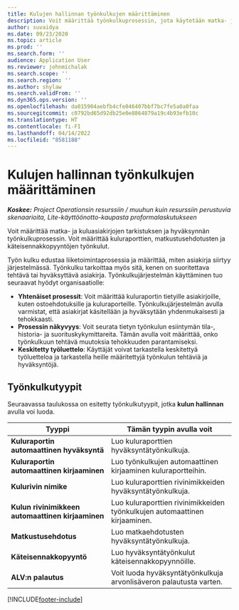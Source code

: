 ```yaml
---
title: Kulujen hallinnan työnkulkujen määrittäminen
description: Voit määrittää työnkulkuprosessin, jota käytetään matka- ja kuluasiakirjojen tarkistukseen ja hyväksyntään.
author: suvaidya
ms.date: 09/23/2020
ms.topic: article
ms.prod: ''
ms.search.form: ''
audience: Application User
ms.reviewer: johnmichalak
ms.search.scope: ''
ms.search.region: ''
ms.author: shylaw
ms.search.validFrom: ''
ms.dyn365.ops.version: ''
ms.openlocfilehash: da015904aebfb4cfe046407bbf7bc7fe5a0a0faa
ms.sourcegitcommit: c0792bd65d92db25e0e8864879a19c4b93efb10c
ms.translationtype: HT
ms.contentlocale: fi-FI
ms.lasthandoff: 04/14/2022
ms.locfileid: "8581188"
---
```

# <a name="set-up-workflows-for-expense-management"></a>Kulujen hallinnan työnkulkujen määrittäminen

_**Koskee:** Project Operationsin resurssiin / muuhun kuin resurssiin perustuvia skenaarioita, Lite-käyttöönotto-kaupasta proformalaskutukseen_

Voit määrittää matka- ja kuluasiakirjojen tarkistuksen ja hyväksynnän työnkulkuprosessin. Voit määrittää kuluraporttien, matkustusehdotusten ja käteisennakkopyyntöjen työnkulut.

Työn kulku edustaa liiketoimintaprosessia ja määrittää, miten asiakirja siirtyy järjestelmässä. Työnkulku tarkoittaa myös sitä, kenen on suoritettava tehtävä tai hyväksyttävä asiakirja. Työnkulkujärjestelmän käyttäminen tuo seuraavat hyödyt organisaatiolle:

- **Yhtenäiset prosessit**: Voit määrittää kuluraportin tietyille asiakirjoille, kuten ostoehdotuksille ja kuluraporteille. Työnkulkujärjestelmän avulla varmistat, että asiakirjat käsitellään ja hyväksytään yhdenmukaisesti ja tehokkaasti.
- **Prosessin näkyvyys**: Voit seurata tietyn työnkulun esiintymän tila-, historia- ja suorituskykymittareita. Tämän avulla voit määrittää, onko työnkulkuun tehtävä muutoksia tehokkuuden parantamiseksi.
- **Keskitetty työluettelo**: Käyttäjät voivat tarkastella keskitettyä työluetteloa ja tarkastella heille määritettyjä työnkulun tehtäviä ja hyväksyntöjä. 

## <a name="workflow-types"></a>Työnkulkutyypit

Seuraavassa taulukossa on esitetty työnkulkutyypit, jotka **kulun hallinnan** avulla voi luoda.


|              <strong>Tyyppi</strong>              |                   <strong>Tämän tyypin avulla voit</strong>                   |
|-------------------------------------------------|-----------------------------------------------------------------------|
|   <strong>Kuluraportin automaattinen hyväksyntä</strong> |            Luo kuluraporttien hyväksyntätyönkulkuja.             |
|  <strong>Kuluraportin automaattinen kirjaaminen</strong>   |        Luo työnkulkujen automaattinen kirjaaminen kuluraportteihin.        |
|       <strong>Kulurivin nimike</strong>        |     Luo kuluraporttien rivinimikkeiden hyväksyntätyönkulkuja.      |
| <strong>Kulun rivinimikkeen automaattinen kirjaaminen</strong> | Luo kuluraporttien rivinimikkeiden työnkulkujen automaattinen kirjaaminen. |
|       <strong>Matkustusehdotus</strong>       |          Luo matkaehdotusten hyväksyntätyönkulkuja.           |
|      <strong>Käteisennakkopyyntö</strong>      |         Luo hyväksyntätyönkulut käteisennakkopyynnöille.          |
|        <strong>ALV:n palautus</strong>        | Voit luoda hyväksyntätyönkulkuja arvonlisäveron palautusta varten.  |


[!INCLUDE[footer-include](../includes/footer-banner.md)]